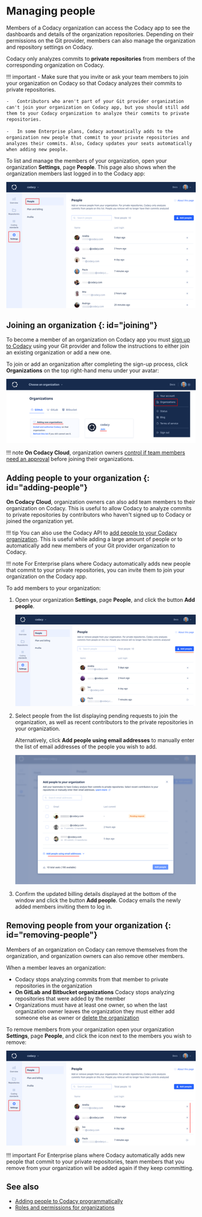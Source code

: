 # Managing people

Members of a Codacy organization can access the Codacy app to see the dashboards and details of the organization repositories. Depending on their permissions on the Git provider, members can also manage the organization and repository settings on Codacy.

Codacy only analyzes commits to **private repositories** from members of the corresponding organization on Codacy.

!!! important
    -   Make sure that you invite or ask your team members to join your organization on Codacy so that Codacy analyzes their commits to private repositories.

    -   Contributors who aren't part of your Git provider organization can't join your organization on Codacy app, but you should still add them to your Codacy organization to analyze their commits to private repositories.

    -   In some Enterprise plans, Codacy automatically adds to the organization new people that commit to your private repositories and analyzes their commits. Also, Codacy updates your seats automatically when adding new people.

To list and manage the members of your organization, open your organization **Settings**, page **People**. This page also shows when the organization members last logged in to the Codacy app:

![People in an organization](images/organization-people.png)

## Joining an organization {: id="joining"}

To become a member of an organization on Codacy app you must [sign up to Codacy](../getting-started/codacy-quickstart.md) using your Git provider and follow the instructions to either join an existing organization or add a new one.

To join or add an organization after completing the sign-up process, click **Organizations** on the top right-hand menu under your avatar:

![Joining an organization](images/organization-join.png)

!!! note
    **On Codacy Cloud**, organization owners [control if team members need an approval](changing-your-plan-and-billing.md#allowing-new-people-to-join-your-organization) before joining their organizations.

## Adding people to your organization {: id="adding-people"}

**On Codacy Cloud**, organization owners can also add team members to their organization on Codacy. This is useful to allow Codacy to analyze commits to private repositories by contributors who haven't signed up to Codacy or joined the organization yet.

!!! tip
    You can also use the Codacy API to [add people to your Codacy organization](../codacy-api/examples/adding-people-to-codacy-programmatically.md). This is useful while adding a large amount of people or to automatically add new members of your Git provider organization to Codacy.

!!! note
    For Enterprise plans where Codacy automatically adds new people that commit to your private repositories, you can invite them to join your organization on the Codacy app.

To add members to your organization:

1.  Open your organization **Settings**, page **People**, and click the button **Add people**.

    ![Adding members to your organization](images/organization-people-add-button.png)

1.  Select people from the list displaying pending requests to join the organization, as well as recent contributors to the private repositories in your organization.

    Alternatively, click **Add people using email addresses** to manually enter the list of email addresses of the people you wish to add.

    ![Adding members to your organization](images/organization-people-add-modal.png)

1.  Confirm the updated billing details displayed at the bottom of the window and click the button **Add people**. Codacy emails the newly added members inviting them to log in.

## Removing people from your organization {: id="removing-people"}

Members of an organization on Codacy can remove themselves from the organization, and organization owners can also remove other members.

When a member leaves an organization:

-   Codacy stops analyzing commits from that member to private repositories in the organization
-   **On GitLab and Bitbucket organizations** Codacy stops analyzing repositories that were added by the member
-   Organizations must have at least one owner, so when the last organization owner leaves the organization they must either add someone else as owner or [delete the organization](../organizations/what-are-organizations.md#deleting-an-organization)

To remove members from your organization open your organization **Settings**, page **People**, and click the icon next to the members you wish to remove:

![Removing people from your organization](images/organization-people-remove.png)

!!! important
    For Enterprise plans where Codacy automatically adds new people that commit to your private repositories, team members that you remove from your organization will be added again if they keep committing.

## See also

-   [Adding people to Codacy programmatically](../codacy-api/examples/adding-people-to-codacy-programmatically.md)
-   [Roles and permissions for organizations](roles-and-permissions-for-organizations.md)
